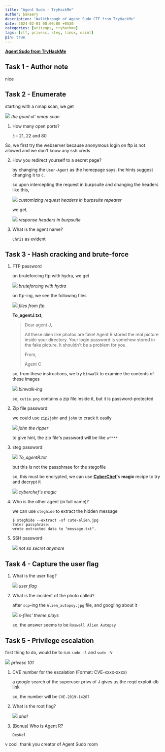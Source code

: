 ```yaml
---
title: "Agent Sudo - TryHackMe"
author: bakeery
description: "Walkthrough of Agent Sudo CTF from TryHackMe"
date: 2024-02-01 00:00:00 +0530
categories: [writeups, tryhackme]
tags: [ctf, privesc, steg, linux, osint]
pin: true
---
```


**[Agent Sudo from TryHackMe](https://tryhackme.com/room/agentsudoctf)**

## Task 1 - Author note

nice

## Task 2 - Enumerate

starting with a nmap scan, we get

![](/assets/img/tryhackme/agentsudo/agentsudo1.png)
_the good ol' nmap scan_

1. How many open ports?

	`3` - 21, 22 and 80

So, we first try the webserver because anonymous login on ftp is not allowed and we don't know any ssh creds

2. How you redirect yourself to a secret page?

	by changing the `User-Agent` as the homepage says. the hints suggest changing it to `C`.

	so upon intercepting the request in burpsuite and changing the headers like this,

	![](/assets/img/tryhackme/agentsudo/agentsudo2.png)
	_customizing request headers in burpsuite repeater_

	we get,

	![](/assets/img/tryhackme/agentsudo/agentsudo3.png)
	_response headers in burpsuite_

3. What is the agent name?

	`Chris` as evident

## Task 3 - Hash cracking and brute-force

1. FTP password

	on bruteforcing ftp with hydra, we get

	![](/assets/img/tryhackme/agentsudo/agentsudo4.png)
	_bruteforcing with hydra_

	on ftp-ing, we see the following files

	![](/assets/img/tryhackme/agentsudo/agentsudo5.png)
	_files from ftp_

	**To_agentJ.txt**,

	> Dear agent J,
	>
	> All these alien like photos are fake! Agent R stored the real picture inside your directory. Your login password is somehow stored in the fake picture. It shouldn't be a problem for you.
	>
	> From,
	>
	> Agent C

	so, from these instructions, we try `binwalk` to examine the contents of these images

	![](/assets/img/tryhackme/agentsudo/agentsudo6.png)
	_binwalk-ing_

	so, `cutie.png` contains a zip file inside it, but it is password-protected

2. Zip file password

	we could use `zip2john` and `john` to crack it easily

	![](/assets/img/tryhackme/agentsudo/agentsudo14.png)
	_john the ripper_

	to give hint, the zip file's password will be like `a****`

3. steg password

	![](/assets/img/tryhackme/agentsudo/agentsudo7.png)
	_To\_agentR.txt_

	but this is not the passphrase for the stegofile

	so, this must be encrypted, we can use **[CyberChef](https://gchq.github.io/CyberChef/)**'s **magic** recipe to try and decrypt it

	![](/assets/img/tryhackme/agentsudo/agentsudo8.png)
	_cyberchef's magic_

4. Who is the other agent (in full name)?

	we can use `steghide` to extract the hidden message

	```console
	$ steghide --extract -sf cute-alien.jpg
	Enter passphrase: 
	wrote extracted data to "message.txt".
	```

5. SSH password

	![](/assets/img/tryhackme/agentsudo/agentsudo9.png)
	_not so secret anymore_

## Task 4 - Capture the user flag

1. What is the user flag?

	![](/assets/img/tryhackme/agentsudo/agentsudo10.png)
	_user flag_

2. What is the incident of the photo called?

	after `scp`-ing the `Alien_autopsy.jpg` file, and googling about it

	![](/assets/img/tryhackme/agentsudo/agentsudo11.png)
	_x-files' theme plays_

	so, the answer seems to be `Roswell Alien Autopsy`

## Task 5 - Privilege escalation

first thing to do, would be to run `sudo -l` and `sudo -V`

![](/assets/img/tryhackme/agentsudo/agentsudo12.png)
_privesc 101_

1. CVE number for the escalation (Format: CVE-xxxx-xxxx)

	a google search of the superuser privs of J gives us the reqd exploit-db link

	so, the number will be `CVE-2019-14287`

2. What is the root flag?

	![](/assets/img/tryhackme/agentsudo/agentsudo13.png)
	_aha!_

3. (Bonus) Who is Agent R?

	`DesKel`

v cool, thank you creator of Agent Sudo room

